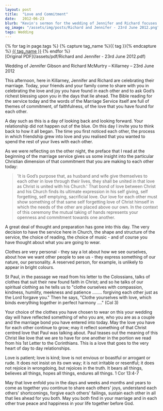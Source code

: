 ```yaml
---
layout: post
title:  "Love and Commitment"
date:   2012-06-23
blurb: "Kevin's sermon for the wedding of Jennifer and Richard focuses on the themes of love, commitment, and the Christian understanding of marriage. He reflects on the couple's journey, the significance of their choices on this special day, and the spiritual clothing of compassion, kindness, and patience. Drawing from the Bible, Kevin emphasizes the selfless love exemplified by Christ and its importance in nurturing a lifelong partnership."
og_image: "/assets/img/posts/Richard and Jennifer - 23rd June 2012.png"
tags: Wedding
---    
```

<div class="tag-pills">
  {% for tag in page.tags %}
    {% capture tag_name %}{{ tag }}{% endcapture %}
    <a href="{{ site.baseurl }}/tag/{{ tag_name }}" class="tag-pill">{{ tag_name }}</a>
  {% endfor %}
</div>
[Original PDF](/assets/pdf/Richard and Jennifer - 23rd June 2012.pdf)

Wedding of Jennifer Gibson and Richard McMurtry – Killarney – 23rd June 2012

This afternoon, here in Killarney, Jennifer and Richard are celebrating their marriage. Today, your friends and your family come to share with you in celebrating the love and joy you have found in each other and to ask God’s richest blessing upon you in the days that lie ahead. The Bible reading for the service today and the words of the Marriage Service itself are full of themes of commitment, of faithfulness, of the love that you have found for each other.

A day such as this is a day of looking back and looking forward. Your relationship did not happen out of the blue. On this day I invite you to think back to how it all began. The time you first noticed each other, the process in which friendship grew into love and you realised that you wanted to spend the rest of your lives with each other.

As we were reflecting on the other night, the preface that I read at the beginning of the marriage service gives us some insight into the particular Christian dimension of that commitment that you are making to each other today:

> 'It is God’s purpose that, as husband and wife give themselves to each other in love through their lives, they shall be united in that love as Christ is united with his Church.' That bond of love between Christ and his Church finds its ultimate expression in his self giving, self forgetting, self emptying, sacrificial love. Our love for each other must show something of that same self forgetting love of Christ himself in which the needs of the other are placed above our own. In the context of this ceremony the mutual taking of hands represents your openness and commitment towards one another.

A great deal of thought and preparation has gone into this day. The very decision to have the service here in Church, the shape and structure of the service, the choice of reading, the choice of music - and of course you have thought about what you are going to wear.

Clothes are very personal - they say a lot about how we see ourselves, about how we want other people to see us - they express something of our nature, our personality. A reserved person, for example, is unlikely to appear in bright colours.

St Paul, in the passage we read from his letter to the Colossians, talks of clothes that suit their new found faith in Christ; and so he talks of our spiritual clothing as he tells us to "clothe ourselves with compassion, kindness, humility, meekness and patience ........ forgiving each other just as the Lord forgave you." Then he says, "Clothe yourselves with love, which binds everything together in perfect harmony ...." (Col 3)

Your choice of the clothes you have chosen to wear on this your wedding day will have reflected something of who you are, who you are as a couple and the marriage bond you have entered into today. May the love you have for each other continue to grow; may it reflect something of that Christ centred love that Paul was talking about. Paul teases out the meaning of this Christ like love that we are to have for one another in the portion we read from his 1st Letter to the Corinthians. This is a love that goes to the very heart of day to day relationships.

Love is patient; love is kind; love is not envious or boastful or arrogant or rude. It does not insist on its own way; it is not irritable or resentful; it does not rejoice in wrongdoing, but rejoices in the truth. It bears all things, believes all things, hopes all things, endures all things. 1 Cor 13:4-7

May that love enfold you in the days and weeks and months and years to come as together you continue to share each others' joys, understand each others' shortcomings, forgive each others' failings, sustain each other in all that lies ahead for you both. May you both find in your marriage and in each other true peace and happiness in your life together before God.
